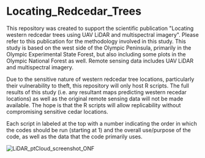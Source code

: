 # Locating_Redcedar_Trees
This repository was created to support the scientific publication "Locating western redcedar trees using UAV LiDAR and multispectral imagery". Please refer to this publication for the methodology involved in this study. This study is based on the west side of the Olympic Peninsula, primarily in the Olympic Experimental State Forest, but also including some plots in the Olympic National Forest as well. Remote sensing data includes UAV LiDAR and multispectral imagery.

Due to the sensitive nature of western redcedar tree locations, particularly their vulnerability to theft, this repository will only host R scripts. The full results of this study (i.e. any resultant maps predicting western recedar locations) as well as the original remote sensing data will not be made available. The hope is that the R scripts will allow replicability without compromising sensitive cedar locations.

Each script in labeled at the top with a number indicating the order in which the codes should be run (starting at 1) and the overall use/purpose of the code, as well as the 
data that the code primarily uses.

![LiDAR_ptCloud_screenshot_ONF](https://github.com/user-attachments/assets/672b245a-8024-48ab-9b7a-b47201275549)
